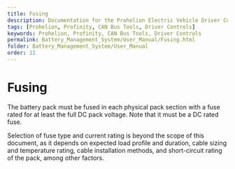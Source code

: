 ```yaml
---
title: Fusing
description: Documentation for the Prohelion Electric Vehicle Driver Controls
tags: [Prohelion, Profinity, CAN Bus Tools, Driver Controls]
keywords: Prohelion, Profinity, CAN Bus Tools, Driver Controls
permalink: Battery_Management_System/User_Manual/Fusing.html
folder: Battery_Management_System/User_Manual
order: 11
---
```


# Fusing 

The battery pack must be fused in each physical pack section with a fuse rated for at least the full DC pack voltage.  Note that it must be a DC rated fuse. 

Selection of fuse type and current rating is beyond the scope of this document, as it depends on expected load profile and duration, cable sizing and temperature rating, cable installation methods, and short-circuit rating of the pack, among other factors.    